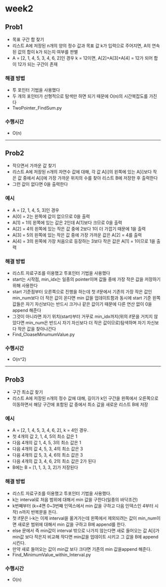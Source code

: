# week2
## Prob1
- 목표 구간 합 찾기
- 리스트 A에 저장된 n개의 양의 정수 값과 목표 값 k가 입력으로 주어지면, A의 연속된 값의 합이 k가 되는지 여부를 판별
- A = [2, 1, 4, 5, 3, 4, 6, 2]인 경우 k = 12이면, A[2]+A[3]+A[4] = 12가 되어 합이 12가 되는 구간이 존재 

### 해결 방법
- 투 포인터 기법을 사용했다
- 두 개의 포인터가 선형적으로 탐색만 하면 되기 때문에 O(n)의 시간복잡도를 가진다 
- TwoPointer_FindSum.py

### 수행시간
-  O(n)
---

## Prob2
- 작으면서 가까운 값 찾기
- 리스트 A에 저장된 n개의 자연수 값에 대해, 각 값 A[i]의 왼쪽에 있는 A[i]보다 작은 값 중에서 A[i]에 가장 가까운 위치의 수를 찾아 리스트 B에 저장한 후 출력한다 
- 그런 값이 없다면 0을 출력한다

### 예시
- A = [2, 1, 4, 5, 3]인 경우
- A[0] = 2는 왼쪽에 값이 없으므로 0을 출력
- A[1] = 1의 왼쪽에 있는 값은 2인데 A[1]보다 크므로 0을 출력
- A[2] = 4의 왼쪽에 있는 작은 값 중에 2보다 1이 더 가깝기 때문에 1을 출력
- A[3] = 5의 왼쪽에 있는 작은 값 중에 가장 가까운 값은 A[2] = 4를 출력
- A[4] = 3의 왼쪽에 가장 처음으로 등장하는 3보다 작은 값은 A[1] = 1이므로 1을 출력

### 해결 방법
- 리스트 자료구조를 이용했고 투포인터 기법을 사용했다  
- start는 시작점, min_idx는 일종의 pointer이며 값들 중에 가장 작은 값을 저장하기 위해 사용한다
- start 기준점부터 오른쪽으로 진행을 하는데 첫 if문에서 기존의 가장 작은 값인 min_num보다 더 작은 값이 온다면 min 값을 업데이트함과 동시에 start 기준 왼쪽 값들은 자기 자신보다는 반드시 크거나 같은 값이기 때문에 다른 연산 없이 0을 append 해준다
- 그것이 아니라면 자기 위치(start)부터 거꾸로 min_idx까지(위의 if문을 거치지 않았다면 min_num은 반드시 자기 자신보다 더 작은 값이므로)탐색하며 자기 자신보다 작은 값을 찾아나간다 
- Find_CloaseMinumumValue.py

### 수행시간
-  O(n^2)


---

## Prob3
- 구간 최소값 찾기
- 리스트 A에 저장된 n개의 정수 값에 대해, 길이가 k인 구간을 왼쪽에서 오른쪽으로 이동하면서 해당 구간에 포함된 값 중에서 최소 값을 새로운 리스트 B에 저장

### 예시
- A = [2, 1, 4, 5, 3, 4, 6, 2], k = 4인 경우.
- 첫 4개의 값 2, 1, 4, 5의 최소 값은 1
- 다음 4개의 값 1, 4, 5, 3의 최소 값은 1
- 다음 4개의 값 4, 5, 3, 4의 최소 값은 3
- 다음 4개의 값 5, 3, 4, 6의 최소 값은 3
- 다음 4개의 값 3, 4, 6, 2의 최소 값은 2가 된다
- B에는 B = [1, 1, 3, 3, 2]가 저장된다

### 해결 방법
- 리스트 자료구조를 이용했고 투포인터 기법을 사용했다.
- k는 interval로 처음 범위에 대해서 min 값을 구한다(일종의 바닥조건) 
- k번째부터 (k=4면 0~3번째 인덱스에서 min 값을 구하고 다음 인덱스인 4부터 시작) n까지 반복문을 돈다.
- 첫 if문은 i-k는 이제 interval을 옮겨가는데 왼쪽에서 제외되려는 값이 min_num이면 새로운 범위에 대해서 min 값을 구하고 B에 append를 한다.
- else 문에서 즉 min값이 interval 밖으로 나가지 않는다면 새로 들어오는 값 A[i]가 min값 보다 작은지 비교해 작다면 min값을 업데이트 시키고 그 값을 B에 append 시킨다.
- 만약 새로 들어오는 값이 min값 보다 크다면 기존의 min 값을append 해준다.
- Find_MinimumValue_within_Interval.py

### 수행시간
-  O(n)


